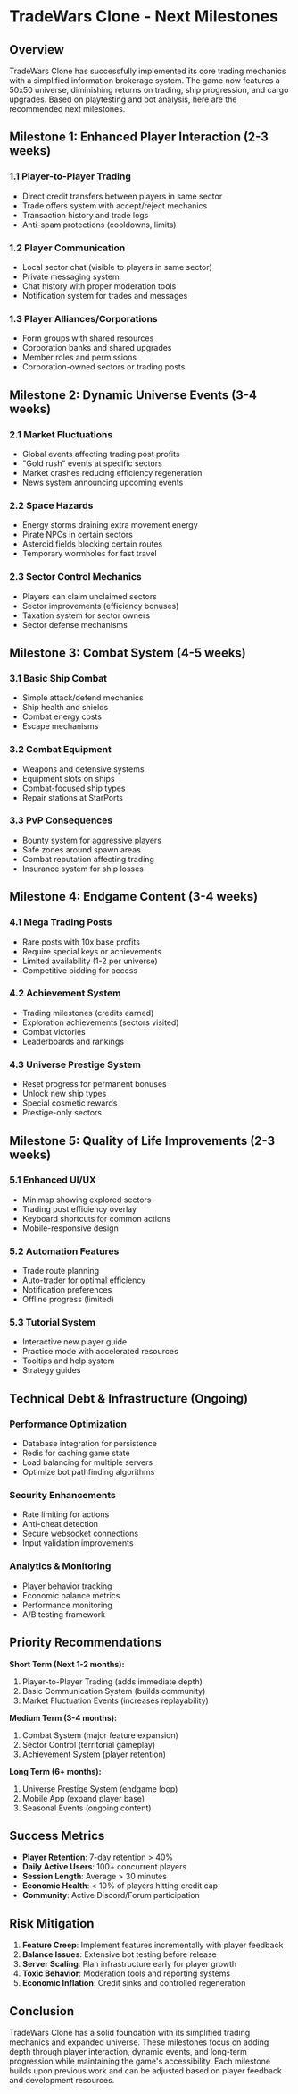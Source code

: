 # TradeWars Clone - Next Milestones

## Overview
TradeWars Clone has successfully implemented its core trading mechanics with a simplified information brokerage system. The game now features a 50x50 universe, diminishing returns on trading, ship progression, and cargo upgrades. Based on playtesting and bot analysis, here are the recommended next milestones.

## Milestone 1: Enhanced Player Interaction (2-3 weeks)

### 1.1 Player-to-Player Trading
- Direct credit transfers between players in same sector
- Trade offers system with accept/reject mechanics
- Transaction history and trade logs
- Anti-spam protections (cooldowns, limits)

### 1.2 Player Communication
- Local sector chat (visible to players in same sector)
- Private messaging system
- Chat history with proper moderation tools
- Notification system for trades and messages

### 1.3 Player Alliances/Corporations
- Form groups with shared resources
- Corporation banks and shared upgrades
- Member roles and permissions
- Corporation-owned sectors or trading posts

## Milestone 2: Dynamic Universe Events (3-4 weeks)

### 2.1 Market Fluctuations
- Global events affecting trading post profits
- "Gold rush" events at specific sectors
- Market crashes reducing efficiency regeneration
- News system announcing upcoming events

### 2.2 Space Hazards
- Energy storms draining extra movement energy
- Pirate NPCs in certain sectors
- Asteroid fields blocking certain routes
- Temporary wormholes for fast travel

### 2.3 Sector Control Mechanics
- Players can claim unclaimed sectors
- Sector improvements (efficiency bonuses)
- Taxation system for sector owners
- Sector defense mechanisms

## Milestone 3: Combat System (4-5 weeks)

### 3.1 Basic Ship Combat
- Simple attack/defend mechanics
- Ship health and shields
- Combat energy costs
- Escape mechanisms

### 3.2 Combat Equipment
- Weapons and defensive systems
- Equipment slots on ships
- Combat-focused ship types
- Repair stations at StarPorts

### 3.3 PvP Consequences
- Bounty system for aggressive players
- Safe zones around spawn areas
- Combat reputation affecting trading
- Insurance system for ship losses

## Milestone 4: Endgame Content (3-4 weeks)

### 4.1 Mega Trading Posts
- Rare posts with 10x base profits
- Require special keys or achievements
- Limited availability (1-2 per universe)
- Competitive bidding for access

### 4.2 Achievement System
- Trading milestones (credits earned)
- Exploration achievements (sectors visited)
- Combat victories
- Leaderboards and rankings

### 4.3 Universe Prestige System
- Reset progress for permanent bonuses
- Unlock new ship types
- Special cosmetic rewards
- Prestige-only sectors

## Milestone 5: Quality of Life Improvements (2-3 weeks)

### 5.1 Enhanced UI/UX
- Minimap showing explored sectors
- Trading post efficiency overlay
- Keyboard shortcuts for common actions
- Mobile-responsive design

### 5.2 Automation Features
- Trade route planning
- Auto-trader for optimal efficiency
- Notification preferences
- Offline progress (limited)

### 5.3 Tutorial System
- Interactive new player guide
- Practice mode with accelerated resources
- Tooltips and help system
- Strategy guides

## Technical Debt & Infrastructure (Ongoing)

### Performance Optimization
- Database integration for persistence
- Redis for caching game state
- Load balancing for multiple servers
- Optimize bot pathfinding algorithms

### Security Enhancements
- Rate limiting for actions
- Anti-cheat detection
- Secure websocket connections
- Input validation improvements

### Analytics & Monitoring
- Player behavior tracking
- Economic balance metrics
- Performance monitoring
- A/B testing framework

## Priority Recommendations

**Short Term (Next 1-2 months):**
1. Player-to-Player Trading (adds immediate depth)
2. Basic Communication System (builds community)
3. Market Fluctuation Events (increases replayability)

**Medium Term (3-4 months):**
1. Combat System (major feature expansion)
2. Sector Control (territorial gameplay)
3. Achievement System (player retention)

**Long Term (6+ months):**
1. Universe Prestige System (endgame loop)
2. Mobile App (expand player base)
3. Seasonal Events (ongoing content)

## Success Metrics

- **Player Retention**: 7-day retention > 40%
- **Daily Active Users**: 100+ concurrent players
- **Session Length**: Average > 30 minutes
- **Economic Health**: < 10% of players hitting credit cap
- **Community**: Active Discord/Forum participation

## Risk Mitigation

1. **Feature Creep**: Implement features incrementally with player feedback
2. **Balance Issues**: Extensive bot testing before release
3. **Server Scaling**: Plan infrastructure early for player growth
4. **Toxic Behavior**: Moderation tools and reporting systems
5. **Economic Inflation**: Credit sinks and controlled regeneration

## Conclusion

TradeWars Clone has a solid foundation with its simplified trading mechanics and expanded universe. These milestones focus on adding depth through player interaction, dynamic events, and long-term progression while maintaining the game's accessibility. Each milestone builds upon previous work and can be adjusted based on player feedback and development resources.